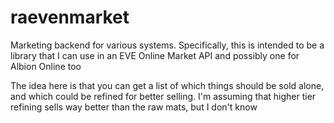 # raevenmarket
Marketing backend for various systems. Specifically, this is intended to be a library that I can use in an EVE Online Market API and possibly one for Albion Online too


The idea here is that you can get a list of which things should be sold alone, and which could be refined for better selling. I'm assuming that higher tier refining sells way better than the raw mats, but I don't know
